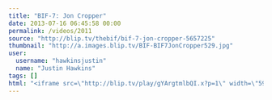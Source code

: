 ```yaml
---
title: "BIF-7: Jon Cropper"
date: 2013-07-16 06:45:58 00:00
permalink: /videos/2011
source: "http://blip.tv/thebif/bif-7-jon-cropper-5657225"
thumbnail: "http://a.images.blip.tv/BIF-BIF7JonCropper529.jpg"
user:
  username: "hawkinsjustin"
  name: "Justin Hawkins"
tags: []
html: "<iframe src=\"http://blip.tv/play/gYArgtmlbQI.x?p=1\" width=\"590\" height=\"332\" frameborder=\"0\" allowfullscreen></iframe>"
---
```


